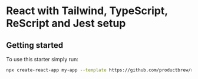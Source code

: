 # React with Tailwind, TypeScript, ReScript and Jest setup

## Getting started

To use this starter simply run:

```sh
npx create-react-app my-app --template https://github.com/productbrew/rescript-react-productbrew-starter.git
```

